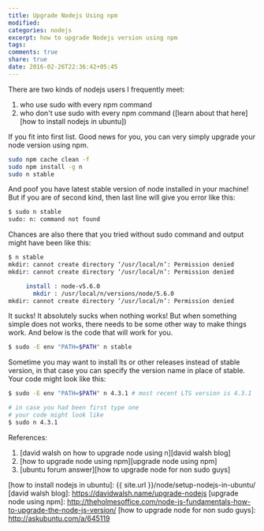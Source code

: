 ```yaml
---
title: Upgrade Nodejs Using npm
modified:
categories: nodejs
excerpt: how to upgrade Nodejs version using npm
tags: 
comments: true
share: true
date: 2016-02-26T22:36:42+05:45
---
```


There are two kinds of nodejs users I frequently meet:

1. who use sudo with every npm command
2. who don't use sudo with every npm command ([learn about that here][how to install nodejs in ubuntu])

If you fit into first list. Good news for you, you can very simply upgrade your node version using npm.

~~~ bash
sudo npm cache clean -f
sudo npm install -g n
sudo n stable
~~~

And poof you have latest stable version of node installed in your machine! But if you are of second kind, then last line will give you error like this:

~~~bash
$ sudo n stable
sudo: n: command not found
~~~

Chances are also there that you tried without sudo command and output might have been like this:

~~~bash
$ n stable
mkdir: cannot create directory ‘/usr/local/n’: Permission denied
mkdir: cannot create directory ‘/usr/local/n’: Permission denied

     install : node-v5.6.0
       mkdir : /usr/local/n/versions/node/5.6.0
mkdir: cannot create directory ‘/usr/local/n’: Permission denied
~~~

It sucks! It absolutely sucks when nothing works! But when something simple does not works, there needs to be some other way to make things work. And below is the code that will work for you.

~~~bash
$ sudo -E env "PATH=$PATH" n stable
~~~

Sometime you may want to install lts or other releases instead of stable version, in that case you can specify the version name in place of stable. Your code might look like this:

~~~bash
$ sudo -E env "PATH=$PATH" n 4.3.1 # most recent LTS version is 4.3.1

# in case you had been first type one
# your code might look like
$ sudo n 4.3.1
~~~

References:

1. [david walsh on how to upgrade node using n][david walsh blog]
2. [how to upgrade node using npm][upgrade node using npm]
3. [ubuntu forum answer][how to upgrade node for non sudo guys]

[how to install nodejs in ubuntu]: {{ site.url }}/node/setup-nodejs-in-ubuntu/
[david walsh blog]: https://davidwalsh.name/upgrade-nodejs
[upgrade node using npm]: http://theholmesoffice.com/node-js-fundamentals-how-to-upgrade-the-node-js-version/
[how to upgrade node for non sudo guys]: http://askubuntu.com/a/645119